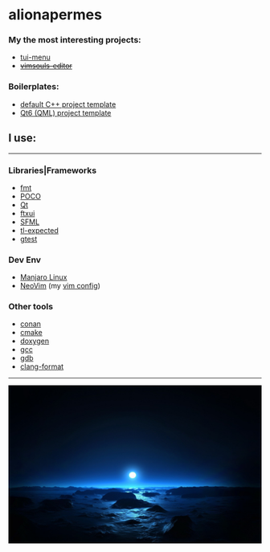 # alionapermes

### My the most interesting projects:
* [tui-menu](https://github.com/alionapermes/tui-menu)
* ~~[vimsouls-editor](https://github.com/alionapermes/vimsouls-editor)~~

### Boilerplates:
* [default C++ project template](https://github.com/alionapermes/cpp-boilerplate)
* [Qt6 (QML) project template](https://github.com/alionapermes/qt-boilerplate)

## I use:
---

### Libraries|Frameworks
* [fmt](https://conan.io/center/fmt)
* [POCO](https://conan.io/center/poco)
* [Qt](https://conan.io/center/qt)
* [ftxui](https://conan.io/center/ftxui)
* [SFML](https://conan.io/center/sfml)
* [tl-expected](https://conan.io/center/tl-expected)
* [gtest](https://conan.io/center/doxygen)

### Dev Env
* [Manjaro Linux](https://manjaro.org)
* [NeoVim](https://neovim.io) (my [vim config](https://github.com/alionapermes/alionapermes/blob/master/.config/nvim/init.vim))

### Other tools
* [conan](https://conan.io)
* [cmake](https://cmake.org)
* [doxygen](https://doxygen.nl/)
* [gcc](https://gcc.gnu.org/)
* [gdb](https://www.sourceware.org/gdb/)
* [clang-format](https://clang.llvm.org/docs/ClangFormat.html)

---

![krosivoe...](/image/wallpaper.jpg)
